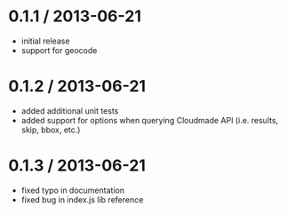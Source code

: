 # 0.1.1 / 2013-06-21

* initial release
* support for geocode

# 0.1.2 / 2013-06-21

* added additional unit tests
* added support for options when querying Cloudmade API (i.e. results, skip, bbox, etc.)

# 0.1.3 / 2013-06-21

* fixed typo in documentation
* fixed bug in index.js lib reference
